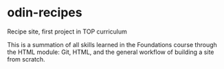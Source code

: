 # odin-recipes
Recipe site, first project in TOP curriculum

This is a summation of all skills learned in the Foundations course through the HTML module: Git, HTML, and the general workflow of building a site from scratch.